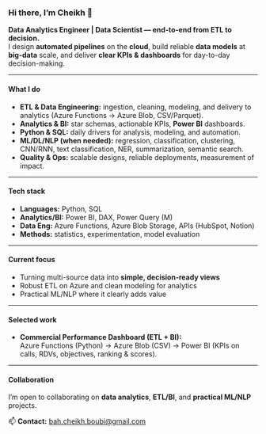 ### Hi there, I’m Cheikh 👋

**Data Analytics Engineer | Data Scientist — end-to-end from ETL to decision.**  
I design **automated pipelines** on the **cloud**, build reliable **data models** at **big-data** scale, and deliver **clear KPIs & dashboards** for day-to-day decision-making.

---

#### What I do
- **ETL & Data Engineering:** ingestion, cleaning, modeling, and delivery to analytics (Azure Functions → Azure Blob, CSV/Parquet).
- **Analytics & BI:** star schemas, actionable KPIs, **Power BI** dashboards.
- **Python & SQL:** daily drivers for analysis, modeling, and automation.
- **ML/DL/NLP (when needed):** regression, classification, clustering, CNN/RNN, text classification, NER, summarization, semantic search.
- **Quality & Ops:** scalable designs, reliable deployments, measurement of impact.

---

#### Tech stack
- **Languages:** Python, SQL  
- **Analytics/BI:** Power BI, DAX, Power Query (M)  
- **Data Eng:** Azure Functions, Azure Blob Storage, APIs (HubSpot, Notion)  
- **Methods:** statistics, experimentation, model evaluation

---

#### Current focus
- Turning multi-source data into **simple, decision-ready views**  
- Robust ETL on Azure and clean modeling for analytics  
- Practical ML/NLP where it clearly adds value

---

#### Selected work
- **Commercial Performance Dashboard (ETL + BI):**  
  Azure Functions (Python) → Azure Blob (CSV) → Power BI (KPIs on calls, RDVs, objectives, ranking & scores).

---

#### Collaboration
I’m open to collaborating on **data analytics**, **ETL/BI**, and **practical ML/NLP** projects.

📫 **Contact:** bah.cheikh.boubi@gmail.com

